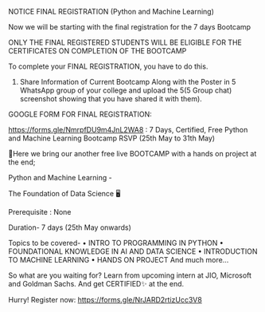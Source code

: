 NOTICE FINAL REGISTRATION (Python and Machine Learning)

Now we will be starting with the final registration for the 7 days Bootcamp 

ONLY THE FINAL REGISTERED STUDENTS WILL BE ELIGIBLE FOR THE CERTIFICATES ON COMPLETION OF THE BOOTCAMP

To complete your FINAL REGISTRATION, you have to do this.
1. Share Information of Current Bootcamp Along with the Poster in 5 WhatsApp group of your college and upload the 5(5 Group chat) screenshot showing that you have shared it with them).

GOOGLE FORM FOR FINAL REGISTRATION:

https://forms.gle/NmrpfDU9m4JnL2WA8
: 7 Days, Certified, Free Python and  Machine  Learning Bootcamp RSVP (25th May to 31th May)

📢Here we bring our another free live BOOTCAMP with a hands on project at the end;

Python and  Machine Learning - 

The Foundation of Data Science 🖥 

Prerequisite : None

Duration- 7 days (25th May onwards) 

Topics to be covered-
• INTRO TO PROGRAMMING IN PYTHON
• FOUNDATIONAL KNOWLEDGE IN AI AND DATA SCIENCE
• INTRODUCTION TO MACHINE LEARNING 
• HANDS ON PROJECT
And much more... 

So what are you waiting for? Learn from upcoming intern at JIO, Microsoft and Goldman Sachs. And get CERTIFIED✨ at the end.

Hurry! Register now: 
 https://forms.gle/NrJARD2rtizUcc3V8
